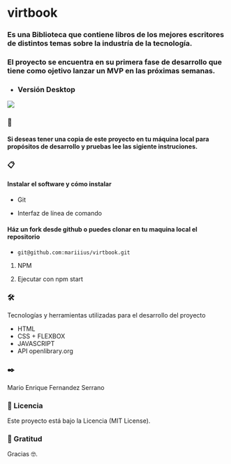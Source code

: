 # virtbook

### Es una Biblioteca que contiene libros de los mejores escritores  de distintos temas sobre la industría de la tecnología.

### El proyecto se encuentra en su primera fase de desarrollo que tiene como ojetivo lanzar un MVP en las próximas semanas. 

- ### Versión Desktop
 ![](https://firebasestorage.googleapis.com/v0/b/pelagic-berm-245418.appspot.com/o/imgoldnewpaper%2Fvirtbiik%20ok.png?alt=media&token=f3b8a36d-9a46-482b-9c7f-785fdeaeaaf8)

 ### 🚀 
 #### Si deseas tener una copia  de este proyecto en tu máquina local para propósitos de desarrollo y pruebas lee las sigiente instruciones.
 

 ### 📋 
 #### Instalar el software y cómo instalar 



- Git

- Interfaz de línea de comando


#### Ház un fork desde github o puedes clonar en tu maquina local el repositorio
 - ```git@github.com:mariiius/virtbook.git```

 1. NPM

 2. Ejecutar con npm start



### 🛠️ 
Tecnologías y herramientas utilizadas para el desarrollo del proyecto
- HTML
- CSS + FLEXBOX
- JAVASCRIPT
- API openlibrary.org

### ✒️ 
Mario Enrique Fernandez Serrano
### 📄 Licencia
Este proyecto está bajo la Licencia (MIT License).

### 🎁 Gratitud 
Gracias 🤓.


